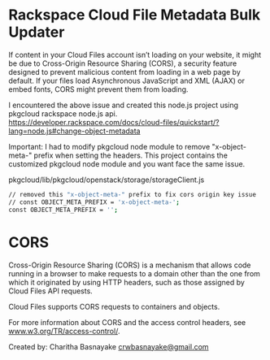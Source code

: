 # Rackspace Cloud File Metadata Bulk Updater

If content in your Cloud Files account isn’t loading on your website, it might be due to Cross-Origin Resource Sharing (CORS), a security feature designed to prevent malicious content from loading in a web page by default. If your files load Asynchronous JavaScript and XML (AJAX) or embed fonts, CORS might prevent them from loading.

I encountered the above issue and created this node.js project using pkgcloud rackspace node.js api.
https://developer.rackspace.com/docs/cloud-files/quickstart/?lang=node.js#change-object-metadata

Important:
I had to modify pkgcloud node module to remove "x-object-meta-" prefix when setting the headers. This project contains the customized pkgcloud node module and you want face the same issue.

pkgcloud/lib/pkgcloud/openstack/storage/storageClient.js
```sh
// removed this "x-object-meta-" prefix to fix cors origin key issue
// const OBJECT_META_PREFIX = 'x-object-meta-';
const OBJECT_META_PREFIX = '';
```


  # CORS
  Cross-Origin Resource Sharing (CORS) is a mechanism that allows code running in a browser to make requests to a domain other than the one from which it originated by using HTTP headers, such as those assigned by Cloud Files API requests.

  Cloud Files supports CORS requests to containers and objects.

  For more information about CORS and the access control headers, see www.w3.org/TR/access-control/.

Created by:
Charitha Basnayake
crwbasnayake@gmail.com
